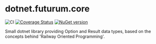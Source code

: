 # dotnet.futurum.core

![CI](https://github.com/futurum-dev/dotnet.futurum.core/workflows/CI/badge.svg)
[![Coverage Status](https://coveralls.io/repos/github/futurum-dev/dotnet.futurum.core/badge.svg?branch=main)](https://coveralls.io/github/futurum-dev/dotnet.futurum.core?branch=main)
[![NuGet version](https://img.shields.io/nuget/v/futurum.core.svg?style=flat&label=nuget%3A%20futurum.core)](https://www.nuget.org/packages/futurum.core)

Small dotnet library providing Option and Result data types, based on the concepts behind 'Railway Oriented Programming'.